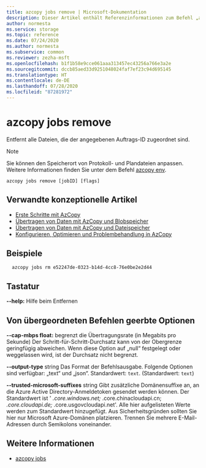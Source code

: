 ```yaml
---
title: azcopy jobs remove | Microsoft-Dokumentation
description: Dieser Artikel enthält Referenzinformationen zum Befehl „azcopy jobs remove“.
author: normesta
ms.service: storage
ms.topic: reference
ms.date: 07/24/2020
ms.author: normesta
ms.subservice: common
ms.reviewer: zezha-msft
ms.openlocfilehash: b1f1b58e9cce061aaa313457ec43256a766e3a2e
ms.sourcegitcommit: dccb85aed33d9251048024faf7ef23c94d695145
ms.translationtype: HT
ms.contentlocale: de-DE
ms.lasthandoff: 07/28/2020
ms.locfileid: "87281972"
---
```

# <a name="azcopy-jobs-remove"></a>azcopy jobs remove

Entfernt alle Dateien, die der angegebenen Auftrags-ID zugeordnet sind.

> [!NOTE] 
> Sie können den Speicherort von Protokoll- und Plandateien anpassen. Weitere Informationen finden Sie unter dem Befehl [azcopy env](storage-ref-azcopy-env.md).

```
azcopy jobs remove [jobID] [flags]
```

## <a name="related-conceptual-articles"></a>Verwandte konzeptionelle Artikel

- [Erste Schritte mit AzCopy](storage-use-azcopy-v10.md)
- [Übertragen von Daten mit AzCopy und Blobspeicher](storage-use-azcopy-blobs.md)
- [Übertragen von Daten mit AzCopy und Dateispeicher](storage-use-azcopy-files.md)
- [Konfigurieren, Optimieren und Problembehandlung in AzCopy](storage-use-azcopy-configure.md)

## <a name="examples"></a>Beispiele

```
  azcopy jobs rm e52247de-0323-b14d-4cc8-76e0be2e2d44
```

## <a name="options"></a>Tastatur

**--help:** Hilfe beim Entfernen

## <a name="options-inherited-from-parent-commands"></a>Von übergeordneten Befehlen geerbte Optionen

**--cap-mbps float:** begrenzt die Übertragungsrate (in Megabits pro Sekunde) Der Schritt-für-Schritt-Durchsatz kann von der Obergrenze geringfügig abweichen. Wenn diese Option auf „null“ festgelegt oder weggelassen wird, ist der Durchsatz nicht begrenzt.

**--output-type** string   Das Format der Befehlsausgabe. Folgende Optionen sind verfügbar: „text“ und „json“. Standardwert: `text`. (Standardwert: `text`)

**--trusted-microsoft-suffixes** string   Gibt zusätzliche Domänensuffixe an, an die Azure Active Directory-Anmeldetoken gesendet werden können.  Der Standardwert ist ' *.core.windows.net;* .core.chinacloudapi.cn; *.core.cloudapi.de;* .core.usgovcloudapi.net'. Alle hier aufgelisteten Werte werden zum Standardwert hinzugefügt. Aus Sicherheitsgründen sollten Sie hier nur Microsoft Azure-Domänen platzieren. Trennen Sie mehrere E-Mail-Adressen durch Semikolons voneinander.

## <a name="see-also"></a>Weitere Informationen

- [azcopy jobs](storage-ref-azcopy-jobs.md)
